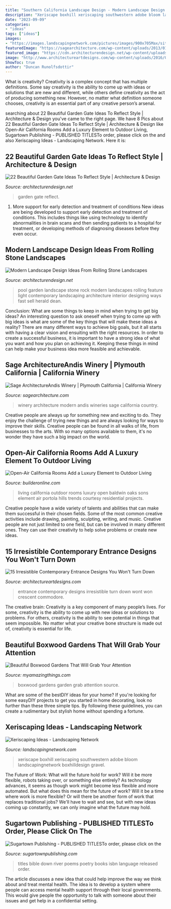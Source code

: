 ```yaml
---
title: "Southern California Landscape Design - Modern Landscape Design Ideas From Rolling Stone Landscapes"
description: "Xeriscape boxhill xeriscaping southwestern adobe bloom landscapingnetwork boxhilldesign gravel"
date: "2023-09-09"
categories:
- "ideas"
tags: ["ideas"]
images:
- "https://images.landscapingnetwork.com/pictures/images/900x705Max/site_8/xeriscape-garden-in-bloom-boxhill-landscape-design_8775.jpg"
featuredImage: "https://sagearchitecture.com/wp-content/uploads/2013/01/01-Andis-Wines.jpg"
featured_image: "https://cdn.architecturendesign.net/wp-content/uploads/2014/08/garden-gate-4.jpg"
image: "http://www.architectureartdesigns.com/wp-content/uploads/2016/05/15-Irresistible-Contemporary-Entrance-Designs-You-Wont-Turn-Down-11.jpg"
ShowToc: true
author: "Duncan Runolfsdottir"
---
```



What is creativity?
Creativity is a complex concept that has multiple definitions. Some say creativity is the ability to come up with ideas or solutions that are new and different, while others define creativity as the act of producing something new. However, no matter what definition someone chooses, creativity is an essential part of any creative person’s arsenal.

	

		
searching about 22 Beautiful Garden Gate Ideas To Reflect Style | Architecture &amp; Design you've came to the right page. We have 8 Pics about 22 Beautiful Garden Gate Ideas To Reflect Style | Architecture &amp; Design like Open-Air California Rooms Add a Luxury Element to Outdoor Living, Sugartown Publishing - PUBLISHED TITLESTo order, please click on the and also Xeriscaping Ideas - Landscaping Network. Here it is:
		
    
## 22 Beautiful Garden Gate Ideas To Reflect Style | Architecture &amp; Design

<img loading=lazy src="https://cdn.architecturendesign.net/wp-content/uploads/2014/08/garden-gate-4.jpg" onerror="this.onerror=null;this.src='https://tse3.mm.bing.net/th?id=OIP.v8dIWN7tgf6sMQfllyHVpAHaKw&amp;pid=15.1';" alt="22 Beautiful Garden Gate Ideas To Reflect Style | Architecture &amp; Design">

_Source: architecturendesign.net_

>garden gate reflect. 

	

1) More support for early detection and treatment of conditions
New ideas are being developed to support early detection and treatment of conditions. This includes things like using technology to identify abnormalities in brain scans and then sending patients to a hospital for treatment, or developing methods of diagnosing diseases before they even occur.

    
## Modern Landscape Design Ideas From Rolling Stone Landscapes

<img loading=lazy src="https://cdn.architecturendesign.net/wp-content/uploads/2014/06/13928.jpeg" onerror="this.onerror=null;this.src='https://tse1.mm.bing.net/th?id=OIP.EPG7cImoEHFKKJ8vi-MH_QHaE6&amp;pid=15.1';" alt="Modern Landscape Design Ideas From Rolling Stone Landscapes">

_Source: architecturendesign.net_

>pool garden landscape stone rock modern landscapes rolling feature light contemporary landscaping architecture interior designing ways fast sell herald dean. 

	

Conclusion: What are some things to keep in mind when trying to get big ideas?
An interesting question to ask oneself when trying to come up with big ideas is what are some of the key things that will make these ideas a reality? There are many different ways to achieve big goals, but it all starts with having a clear vision and ensuiting with the right resources. In order to create a successful business, it is important to have a strong idea of what you want and how you plan on achieving it. Keeping these things in mind can help make your business idea more feasible and achievable.

    
## Sage ArchitectureAndis Winery | Plymouth California | California Winery

<img loading=lazy src="https://sagearchitecture.com/wp-content/uploads/2013/01/01-Andis-Wines.jpg" onerror="this.onerror=null;this.src='https://tse3.mm.bing.net/th?id=OIP.Ya9u3QkqqwJTO1eS0OuergHaE7&amp;pid=15.1';" alt="Sage ArchitectureAndis Winery | Plymouth California | California Winery">

_Source: sagearchitecture.com_

>winery architecture modern andis wineries sage california country. 

	

Creative people are always up for something new and exciting to do. They enjoy the challenge of trying new things and are always looking for ways to improve their skills. Creative people can be found in all walks of life, from businesses to the arts. With so many options available to them, it's no wonder they have such a big impact on the world.

    
## Open-Air California Rooms Add A Luxury Element To Outdoor Living

<img loading=lazy src="http://cdnassets.hw.net/04/55/6b82ddc54dc8bb3e9c9c7d5c1680/05.jpg" onerror="this.onerror=null;this.src='https://tse2.mm.bing.net/th?id=OIP.QnBbSKvfaplw9SB4yeC11QHaE8&amp;pid=15.1';" alt="Open-Air California Rooms Add a Luxury Element to Outdoor Living">

_Source: builderonline.com_

>living california outdoor rooms luxury open baldwin oaks sons element air portola hills trends courtesy residential projects. 

	

Creative people have a wide variety of talents and abilities that can make them successful in their chosen fields. Some of the most common creative activities include drawing, painting, sculpting, writing, and music. Creative people are not just limited to one field, but can be involved in many different ones. They can use their creativity to help solve problems or create new ideas.

    
## 15 Irresistible Contemporary Entrance Designs You Won&#039;t Turn Down

<img loading=lazy src="http://www.architectureartdesigns.com/wp-content/uploads/2016/05/15-Irresistible-Contemporary-Entrance-Designs-You-Wont-Turn-Down-11.jpg" onerror="this.onerror=null;this.src='https://tse4.mm.bing.net/th?id=OIP.cGW2pwlsQR_bYrFZajQ5pwAAAA&amp;pid=15.1';" alt="15 Irresistible Contemporary Entrance Designs You Won&#039;t Turn Down">

_Source: architectureartdesigns.com_

>entrance contemporary designs irresistible turn down wont won crescent commodore. 

	

The creative brain:
Creativity is a key component of many people’s lives. For some, creativity is the ability to come up with new ideas or solutions to problems. For others, creativity is the ability to see potential in things that seem impossible. No matter what your creative bone structure is made out of, creativity is essential for life.

    
## Beautiful Boxwood Gardens That Will Grab Your Attention

<img loading=lazy src="http://myamazingthings.com/wp-content/uploads/2017/04/garden-2.jpg" onerror="this.onerror=null;this.src='https://tse3.mm.bing.net/th?id=OIP.xPH2WRd6ihfVvJ6LhPzK2wC7FN&amp;pid=15.1';" alt="Beautiful Boxwood Gardens That Will Grab Your Attention">

_Source: myamazingthings.com_

>boxwood gardens garden grab attention source. 

	

What are some of the bestDIY ideas for your home?
If you're looking for some easyDIY projects to get you started in home decorating, look no further than these three simple tips. By following these guidelines, you can create a rudimentary but stylish home without spending a fortune.

    
## Xeriscaping Ideas - Landscaping Network

<img loading=lazy src="https://images.landscapingnetwork.com/pictures/images/900x705Max/site_8/xeriscape-garden-in-bloom-boxhill-landscape-design_8775.jpg" onerror="this.onerror=null;this.src='https://tse2.mm.bing.net/th?id=OIP.tHuBXbEEaVPMBWJJyVsh2QAAAA&amp;pid=15.1';" alt="Xeriscaping Ideas - Landscaping Network">

_Source: landscapingnetwork.com_

>xeriscape boxhill xeriscaping southwestern adobe bloom landscapingnetwork boxhilldesign gravel. 

	

The Future of Work: What will the future hold for work? Will it be more flexible, robots taking over, or something else entirely?
As technology advances, it seems as though work might become less flexible and more automated. But what does this mean for the future of work? Will it be a time where work is more flexible? Or will there be another form of work that replaces traditional jobs? We'll have to wait and see, but with new ideas coming up constantly, we can only imagine what the future may hold.

    
## Sugartown Publishing - PUBLISHED TITLESTo Order, Please Click On The

<img loading=lazy src="http://www.sugartownpublishing.com/yahoo_site_admin/assets/images/Same_River_Twice_large.14784824_std.jpg" onerror="this.onerror=null;this.src='https://tse3.mm.bing.net/th?id=OIP.uAzDvsvMPpZlVyzVVM76QwHaLI&amp;pid=15.1';" alt="Sugartown Publishing - PUBLISHED TITLESTo order, please click on the">

_Source: sugartownpublishing.com_

>titles bible down river poems poetry books isbn language released order. 

	

The article discusses a new idea that could help improve the way we think about and treat mental health. The idea is to develop a system where people can access mental health support through their local governments. This would give people the opportunity to talk with someone about their issues and get help in a confidential setting.

